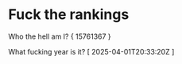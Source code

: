 # Fuck the rankings

Who the hell am I?
{ 15761367 }

What fucking year is it?
[ 2025-04-01T20:33:20Z ]
